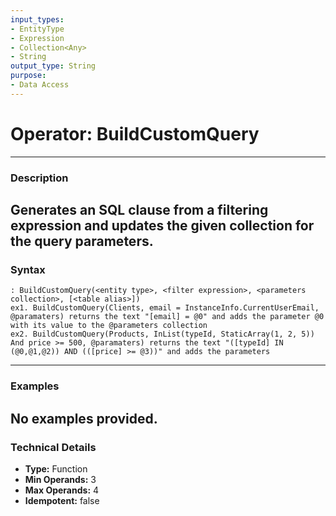 ```yaml
---
input_types:
- EntityType
- Expression
- Collection<Any>
- String
output_type: String
purpose:
- Data Access
---
```

# Operator: BuildCustomQuery
---
### **Description**
Generates an SQL clause from a filtering expression and updates the given collection for the query parameters.
---
### **Syntax**
```
: BuildCustomQuery(<entity type>, <filter expression>, <parameters collection>, [<table alias>])
ex1. BuildCustomQuery(Clients, email = InstanceInfo.CurrentUserEmail, @paramaters) returns the text "[email] = @0" and adds the parameter @0 with its value to the @parameters collection
ex2. BuildCustomQuery(Products, InList(typeId, StaticArray(1, 2, 5)) And price >= 500, @paramaters) returns the text "([typeId] IN (@0,@1,@2)) AND (([price] >= @3))" and adds the parameters
```
---
### **Examples**
No examples provided.
---
### **Technical Details**
- **Type:** Function
- **Min Operands:** 3
- **Max Operands:** 4
- **Idempotent:** false